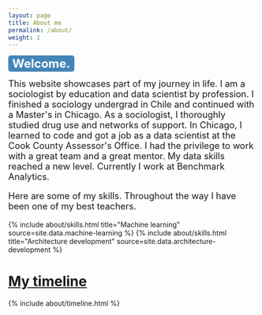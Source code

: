 ```yaml
---
layout: page
title: About me
permalink: /about/
weight: 1
---
```

<!--html is a vast sea of code
press ctrl + shift + z to comment
You can make HTML run CSS code using the style argument inside an html command.
For example: <p style="text-align: justify;">
 -->
<p style="text-align: justify;">
<span style="background-color: #4485b8; color: #fff; display: inline-block; padding: 2px 8px; font-weight: bold; border-radius: 5px;">
<font size="+2">
Welcome.
</font>
</span>
</p>

<p style="text-align: justify; text-indent: 30px;">
<font size="+1">

This website showcases part of my journey in life. I am a sociologist by education and data scientist by profession. I finished a sociology undergrad in Chile and continued with a Master's in Chicago. As a sociologist, I thoroughly studied drug use and networks of support. In Chicago, I learned to code and got a job as a data scientist at the Cook County Assessor's Office. I had the privilege to work with a great team and a great mentor. My data skills reached a new level. Currently I work at Benchmark Analytics. 

<p>Here are some of my skills. Throughout the way I have been one of my best teachers. </p>

</font>
</p>

<div class="row">
{% include about/skills.html title="Machine learning" source=site.data.machine-learning %}
{% include about/skills.html title="Architecture development" source=site.data.architecture-development %}
</div>

# <span style="text-decoration: underline"> My timeline </span>
<div class="row">
{% include about/timeline.html %}
</div>
